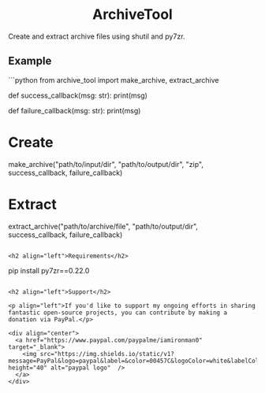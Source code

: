 <h1 align="center" id="title">ArchiveTool</h1>

<p id="description">Create and extract archive files using shutil and py7zr.</p>


<h2 align="left">Example</h2>
```python
from archive_tool import make_archive, extract_archive

def success_callback(msg: str):
    print(msg)


def failure_callback(msg: str):
    print(msg)

# Create
make_archive("path/to/input/dir", "path/to/output/dir", "zip", success_callback, failure_callback)

# Extract
extract_archive("path/to/archive/file", "path/to/output/dir", success_callback, failure_callback)
```

<h2 align="left">Requirements</h2>

```
pip install py7zr==0.22.0
```

<h2 align="left">Support</h2>

<p align="left">If you'd like to support my ongoing efforts in sharing fantastic open-source projects, you can contribute by making a donation via PayPal.</p>

<div align="center">
  <a href="https://www.paypal.com/paypalme/iamironman0" target="_blank">
    <img src="https://img.shields.io/static/v1?message=PayPal&logo=paypal&label=&color=00457C&logoColor=white&labelColor=&style=flat" height="40" alt="paypal logo"  />
  </a>
</div>
